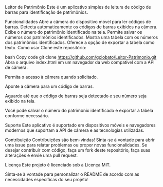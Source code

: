 Leitor de Patrimônio
Este é um aplicativo simples de leitura de código de barras para identificação de patrimônios.

Funcionalidades
Abre a câmera do dispositivo móvel para ler códigos de barras.
Detecta automaticamente os códigos de barras exibidos na câmera.
Exibe o número do patrimônio identificado na tela.
Permite salvar os números dos patrimônios identificados.
Mostra uma tabela com os números dos patrimônios identificados.
Oferece a opção de exportar a tabela como texto.
Como usar
Clone este repositório:

bash
Copy code
git clone https://github.com/gclobato/Leitor-Patrimonio.git
Abra o arquivo index.html em um navegador da web compatível com a API de câmera.

Permita o acesso à câmera quando solicitado.

Aponte a câmera para um código de barras.

Aguarde até que o código de barras seja detectado e seu número seja exibido na tela.

Você pode salvar o número do patrimônio identificado e exportar a tabela conforme necessário.

Suporte
Este aplicativo é suportado em dispositivos móveis e navegadores modernos que suportam a API de câmera e as tecnologias utilizadas.

Contribuição
Contribuições são bem-vindas! Sinta-se à vontade para abrir uma issue para relatar problemas ou propor novas funcionalidades. Se desejar contribuir com código, faça um fork deste repositório, faça suas alterações e envie uma pull request.

Licença
Este projeto é licenciado sob a Licença MIT.

Sinta-se à vontade para personalizar o README de acordo com as necessidades específicas do seu projeto!
